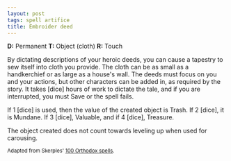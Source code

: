 ```yaml
---
layout: post
tags: spell artifice
title: Embroider deed
---
```

<b>D:</b> Permanent <b>T:</b> Object (cloth) <b>R:</b> Touch

By dictating descriptions of your heroic deeds, you can cause a tapestry to sew itself into cloth you provide. The cloth can be as small as a handkerchief or as large as a house's wall. The deeds must focus on you and your actions, but other characters can be added in, as required by the story. It takes [dice] hours of work to dictate the tale, and if you are interrupted, you must Save or the spell fails.

If 1 [dice] is used, then the value of the created object is Trash. If 2 [dice], it is Mundane. If 3 [dice], Valuable, and if 4 [dice], Treasure. 

The object created does not count towards leveling up when used for carousing.

<small>Adapted from Skerples' [100 Orthodox spells](https://coinsandscrolls.blogspot.com/2017/03/osr-100-orthodox-spells.html).</small>
